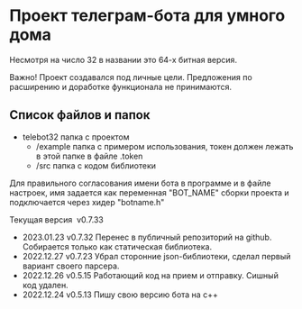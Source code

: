 # Проект телеграм-бота для умного дома

Несмотря на число 32 в названии это 64-х битная версия.

Важно! Проект создавался под личные цели. Предложения по расширению и доработке функционала не принимаются.

## Список файлов и папок
- telebot32            папка с проектом 
    - /example         папка с примером использования, токен должен лежать в этой папке в файле .token
    - /src             папка с кодом библиотеки

Для правильного согласования имени бота в программе и в файле настроек,
имя задается как переменная "BOT_NAME" сборки проекта и подключается через хидер "botname.h"

Текущая версия  v0.7.33

- 2023.01.23 v0.7.32 Перенес в публичный репозиторий на github. Собирается только как статическая библиотека.
- 2022.12.27 v0.7.23 Убрал сторонние json-библиотеки, сделал первый вариант своего парсера.
- 2022.12.26 v0.5.15 Работающий код на прием и отправку. Сишный код удален.
- 2022.12.24 v0.5.13 Пишу свою версию бота на c++
